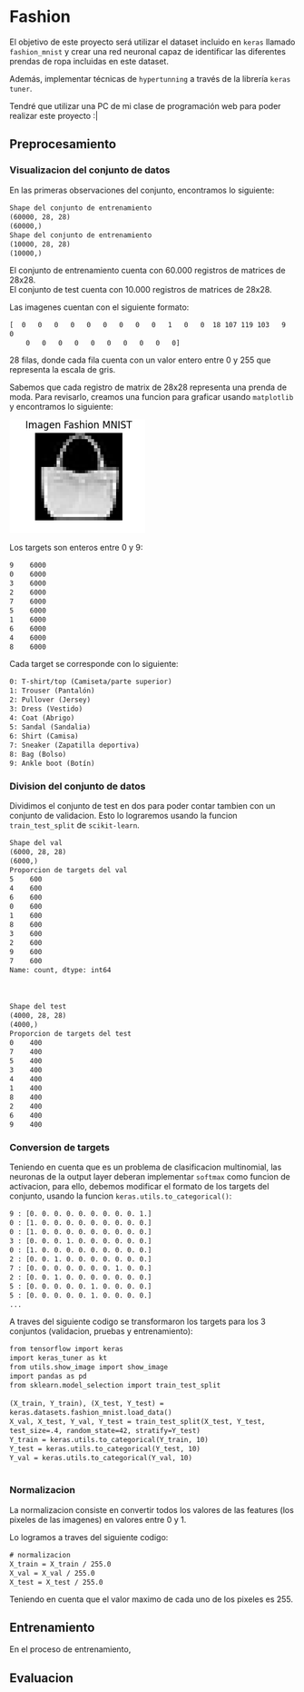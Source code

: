 # Fashion


El objetivo de este proyecto será utilizar el dataset incluido en `keras` llamado `fashion_mnist` y crear una red neuronal capaz de identificar las diferentes prendas de ropa incluidas en este dataset.

Además, implementar técnicas de `hypertunning` a través de la librería `keras tuner`.

Tendré que utilizar una PC de mi clase de programación web para poder realizar este proyecto :|



## Preprocesamiento

### Visualizacion del conjunto de datos

En las primeras observaciones del conjunto, encontramos lo siguiente:

```
Shape del conjunto de entrenamiento
(60000, 28, 28)
(60000,)
Shape del conjunto de entrenamiento
(10000, 28, 28)
(10000,)
```

El conjunto de entrenamiento cuenta con 60.000 registros de matrices de 28x28.\
El conjunto de test cuenta con 10.000 registros de matrices de 28x28.


Las imagenes cuentan con el siguiente formato:


```
[  0   0   0   0   0   0   0   0   0   1   0   0  18 107 119 103   9   0
    0   0   0   0   0   0   0   0   0   0]
```

28 filas, donde cada fila cuenta con un valor entero entre 0 y 255 que representa la escala de gris.

Sabemos que cada registro de matrix de 28x28 representa una prenda de moda. Para revisarlo, creamos una funcion para graficar usando `matplotlib` y encontramos lo siguiente:

![Imagen no encontrada](./images/imagen_1.png)

Los targets son enteros entre 0 y 9:

```
9    6000
0    6000
3    6000
2    6000
7    6000
5    6000
1    6000
6    6000
4    6000
8    6000

```

Cada target se corresponde con lo siguiente:

```
0: T-shirt/top (Camiseta/parte superior)
1: Trouser (Pantalón)
2: Pullover (Jersey)
3: Dress (Vestido)
4: Coat (Abrigo)
5: Sandal (Sandalia)
6: Shirt (Camisa)
7: Sneaker (Zapatilla deportiva)
8: Bag (Bolso)
9: Ankle boot (Botín)
```

### Division del conjunto de datos

Dividimos el conjunto de test en dos para poder contar tambien con un conjunto de validacion. Esto lo lograremos usando la funcion `train_test_split` de `scikit-learn`.

```
Shape del val
(6000, 28, 28)
(6000,)
Proporcion de targets del val
5    600
4    600
6    600
0    600
1    600
8    600
3    600
2    600
9    600
7    600
Name: count, dtype: int64



Shape del test
(4000, 28, 28)
(4000,)
Proporcion de targets del test
0    400
7    400
5    400
3    400
4    400
1    400
8    400
2    400
6    400
9    400

```

### Conversion de targets

Teniendo en cuenta que es un problema de clasificacion multinomial, las neuronas de la output layer deberan implementar `softmax` como funcion de activacion, para ello, debemos modificar el formato de los targets del conjunto, usando la funcion  `keras.utils.to_categorical()`:

```
9 : [0. 0. 0. 0. 0. 0. 0. 0. 0. 1.]
0 : [1. 0. 0. 0. 0. 0. 0. 0. 0. 0.]
0 : [1. 0. 0. 0. 0. 0. 0. 0. 0. 0.]
3 : [0. 0. 0. 1. 0. 0. 0. 0. 0. 0.]
0 : [1. 0. 0. 0. 0. 0. 0. 0. 0. 0.]
2 : [0. 0. 1. 0. 0. 0. 0. 0. 0. 0.]
7 : [0. 0. 0. 0. 0. 0. 0. 1. 0. 0.]
2 : [0. 0. 1. 0. 0. 0. 0. 0. 0. 0.]
5 : [0. 0. 0. 0. 0. 1. 0. 0. 0. 0.]
5 : [0. 0. 0. 0. 0. 1. 0. 0. 0. 0.]
...
```

A traves del siguiente codigo se transformaron los targets para los 3 conjuntos (validacion, pruebas y entrenamiento):

```
from tensorflow import keras
import keras_tuner as kt
from utils.show_image import show_image
import pandas as pd
from sklearn.model_selection import train_test_split

(X_train, Y_train), (X_test, Y_test) =  keras.datasets.fashion_mnist.load_data()
X_val, X_test, Y_val, Y_test = train_test_split(X_test, Y_test, test_size=.4, random_state=42, stratify=Y_test)
Y_train = keras.utils.to_categorical(Y_train, 10)
Y_test = keras.utils.to_categorical(Y_test, 10)
Y_val = keras.utils.to_categorical(Y_val, 10)


```

### Normalizacion

La normalizacion consiste en convertir todos los valores de las features (los pixeles de las imagenes) en valores entre 0 y 1.

Lo logramos a traves del siguiente codigo:

```
# normalizacion
X_train = X_train / 255.0
X_val = X_val / 255.0
X_test = X_test / 255.0

```

Teniendo en cuenta que el valor maximo de cada uno de los pixeles es 255.

## Entrenamiento

En el proceso de entrenamiento, 

## Evaluacion

